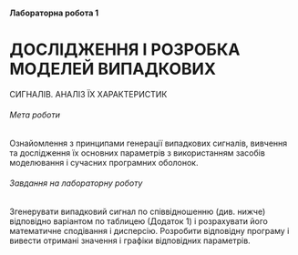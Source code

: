#### Лабораторна робота 1

# ДОСЛІДЖЕННЯ І РОЗРОБКА МОДЕЛЕЙ ВИПАДКОВИХ
СИГНАЛІВ. АНАЛІЗ ЇХ ХАРАКТЕРИСТИК

###### Мета роботи  

Ознайомлення з принципами генерації випадкових сигналів,
вивчення та дослідження їх основних параметрів з використанням засобів
моделювання і сучасних програмних оболонок.

###### Завдання на лабораторну роботу

Згенерувати випадковий сигнал по співвідношенню (див. нижче) відповідно
варіантом по таблицею (Додаток 1) і розрахувати його математичне сподівання і
дисперсію. Розробити відповідну програму і вивести отримані значення і графіки
відповідних параметрів.